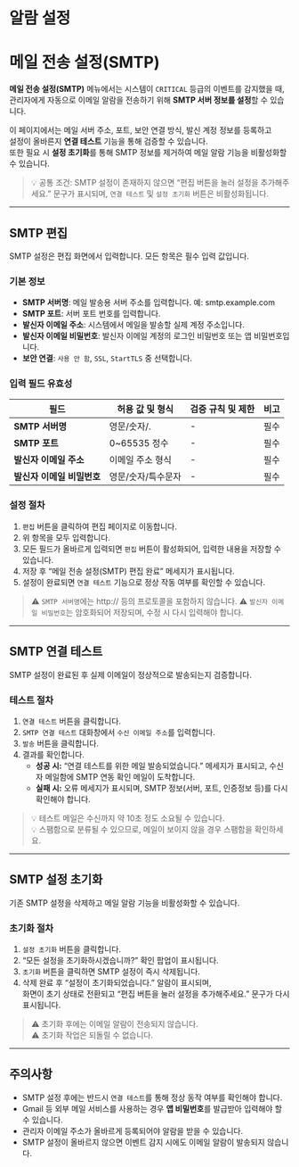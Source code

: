 # 알람 설정

# 메일 전송 설정(SMTP)


**메일 전송 설정(SMTP)** 메뉴에서는 시스템이 `CRITICAL` 등급의 이벤트를 감지했을 때,  
관리자에게 자동으로 이메일 알람을 전송하기 위해 **SMTP 서버 정보를 설정**할 수 있습니다.  

이 페이지에서는 메일 서버 주소, 포트, 보안 연결 방식, 발신 계정 정보를 등록하고  
설정이 올바른지 **연결 테스트** 기능을 통해 검증할 수 있습니다.  
또한 필요 시 **설정 초기화**를 통해 SMTP 정보를 제거하여 메일 알람 기능을 비활성화할 수 있습니다.

> 💡 공통 조건: SMTP 설정이 존재하지 않으면 “편집 버튼을 눌러 설정을 추가해주세요.” 문구가 표시되며, `연결 테스트` 및 `설정 초기화` 버튼은 비활성화됩니다.

---

## SMTP 편집

SMTP 설정은 편집 화면에서 입력합니다. 모든 항목은 필수 입력 값입니다.

### 기본 정보
- **SMTP 서버명**: 메일 발송용 서버 주소를 입력합니다. 예: smtp.example.com 
- **SMTP 포트**: 서버 포트 번호를 입력합니다.
- **발신자 이메일 주소**: 시스템에서 메일을 발송할 실제 계정 주소입니다.
- **발신자 이메일 비밀번호**: 발신자 이메일 계정의 로그인 비밀번호 또는 앱 비밀번호입니다.
- **보안 연결**: `사용 안 함`, `SSL`, `StartTLS` 중 선택합니다.

### 입력 필드 유효성
| 필드 | 허용 값 및 형식 | 검증 규칙 및 제한 | 비고 |
|------|------|------|------|
| **SMTP 서버명** | 영문/숫자/. | - |  필수 |
| **SMTP 포트** | 0~65535 정수 | - | 필수 |
| **발신자 이메일 주소** | 이메일 주소 형식 | - | 필수 |
| **발신자 이메일 비밀번호** | 영문/숫자/특수문자 | - | 필수 |



### 설정 절차
1. `편집` 버튼을 클릭하여 편집 페이지로 이동합니다.  
2. 위 항목을 모두 입력합니다.
3. 모든 필드가 올바르게 입력되면 `편집` 버튼이 활성화되어, 입력한 내용을 저장할 수 있습니다.
4. 저장 후 “메일 전송 설정(SMTP) 편집 완료” 메세지가 표시됩니다.
5. 설정이 완료되면 `연결 테스트` 기능으로 정상 작동 여부를 확인할 수 있습니다.

> ⚠️ `SMTP 서버명`에는 http:// 등의 프로토콜을 포함하지 않습니다.
> ⚠️ `발신자 이메일 비밀번호`는 암호화되어 저장되며, 수정 시 다시 입력해야 합니다.

---

## SMTP 연결 테스트

SMTP 설정이 완료된 후 실제 이메일이 정상적으로 발송되는지 검증합니다.

### 테스트 절차
1. `연결 테스트` 버튼을 클릭합니다.  
2. `SMTP 연결 테스트` 대화창에서 `수신 이메일 주소`를 입력합니다.  
3. `발송` 버튼을 클릭합니다.  
4. 결과를 확인합니다.  
   - **성공 시:** “연결 테스트를 위한 메일 발송되었습니다.” 메세지가 표시되고, 수신자 메일함에 SMTP 연동 확인 메일이 도착합니다.  
   - **실패 시:** 오류 메세지가 표시되며, SMTP 정보(서버, 포트, 인증정보 등)를 다시 확인해야 합니다.  

> 💡 테스트 메일은 수신까지 약 10초 정도 소요될 수 있습니다.  
> 💡 스팸함으로 분류될 수 있으므로, 메일이 보이지 않을 경우 스팸함을 확인하세요.


---

## SMTP 설정 초기화

기존 SMTP 설정을 삭제하고 메일 알람 기능을 비활성화할 수 있습니다.

### 초기화 절차
1. `설정 초기화` 버튼을 클릭합니다.  
2. “모든 설정을 초기화하시겠습니까?” 확인 팝업이 표시됩니다.  
3. `초기화` 버튼을 클릭하면 SMTP 설정이 즉시 삭제됩니다.  
4. 삭제 완료 후 “설정이 초기화되었습니다.” 알람이 표시되며,  
   화면이 초기 상태로 전환되고 “편집 버튼을 눌러 설정을 추가해주세요.” 문구가 다시 표시됩니다.

> ⚠️ 초기화 후에는 이메일 알람이 전송되지 않습니다.  
> ⚠️ 초기화 작업은 되돌릴 수 없습니다.

---

## 주의사항
- SMTP 설정 후에는 반드시 `연결 테스트`를 통해 정상 동작 여부를 확인해야 합니다.  
- Gmail 등 외부 메일 서비스를 사용하는 경우 **앱 비밀번호**를 발급받아 입력해야 할 수 있습니다.  
- 관리자 이메일 주소가 올바르게 등록되어야 알람을 받을 수 있습니다.  
- SMTP 설정이 올바르지 않으면 이벤트 감지 시에도 이메일 알람이 발송되지 않습니다.

